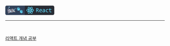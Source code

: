 <br />
<a href="https://github.com/seol-yu/TIL/tree/master/React" target="_blank"><img src="https://github.com/seol-yu/TIL/blob/master/images/react-badge-logo.png?raw=true" height=30 /></a>
<br />

---

<br />

[리액트 개념 공부](https://github.com/seol-yu/TIL/tree/master/React/React_Concepts)
<br />